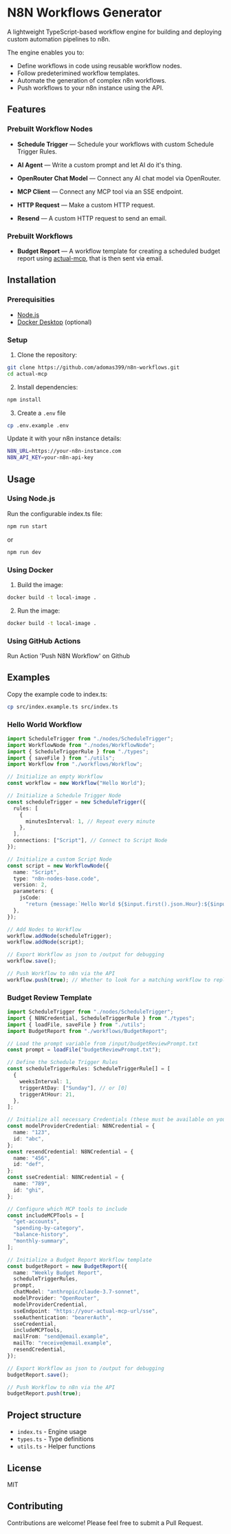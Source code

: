 # N8N Workflows Generator

A lightweight TypeScript-based workflow engine for building and deploying custom automation pipelines to n8n.

The engine enables you to:

- Define workflows in code using reusable workflow nodes.
- Follow predeterimined workflow templates.
- Automate the generation of complex n8n workflows.
- Push workflows to your n8n instance using the API.

## Features

### Prebuilt Workflow Nodes

- **Schedule Trigger** — Schedule your workflows with custom Schedule Trigger Rules.

- **AI Agent** — Write a custom prompt and let AI do it's thing.

- **OpenRouter Chat Model** — Connect any AI chat model via OpenRouter.

- **MCP Client** — Connect any MCP tool via an SSE endpoint.

- **HTTP Request** — Make a custom HTTP request.

- **Resend** — A custom HTTP request to send an email.

### Prebuilt Workflows

- **Budget Report** — A workflow template for creating a scheduled budget report using [actual-mcp](https://github.com/adomas399/actual-mcp), that is then sent via email.

## Installation

### Prerequisities

- [Node.js](https://nodejs.org/en/download)
- [Docker Desktop](https://www.docker.com/products/docker-desktop) (optional)

### Setup

1. Clone the repository:

```bash
git clone https://github.com/adomas399/n8n-workflows.git
cd actual-mcp
```

2. Install dependencies:

```bash
npm install
```

3. Create a `.env` file

```bash
cp .env.example .env
```

Update it with your n8n instance details:

```bash
N8N_URL=https://your-n8n-instance.com
N8N_API_KEY=your-n8n-api-key
```

## Usage

### Using Node.js

Run the configurable index.ts file:

```bash
npm run start
```

or

```bash
npm run dev
```

### Using Docker

1. Build the image:

```bash
docker build -t local-image .
```

2. Run the image:

```bash
docker build -t local-image .
```

### Using GitHub Actions

Run Action 'Push N8N Workflow' on Github

## Examples

Copy the example code to index.ts:

```bash
cp src/index.example.ts src/index.ts
```

### Hello World Workflow

```ts
import ScheduleTrigger from "./nodes/ScheduleTrigger";
import WorkflowNode from "./nodes/WorkflowNode";
import { ScheduleTriggerRule } from "./types";
import { saveFile } from "./utils";
import Workflow from "./workflows/Workflow";

// Initialize an empty Workflow
const workflow = new Workflow("Hello World");

// Initialize a Schedule Trigger Node
const scheduleTrigger = new ScheduleTrigger({
  rules: [
    {
      minutesInterval: 1, // Repeat every minute
    },
  ],
  connections: ["Script"], // Connect to Script Node
});

// Initialize a custom Script Node
const script = new WorkflowNode({
  name: "Script",
  type: "n8n-nodes-base.code",
  version: 2,
  parameters: {
    jsCode:
      "return {message:`Hello World ${$input.first().json.Hour}:${$input.first().json.Minute}:${$input.first().json.Second}`}",
  },
});

// Add Nodes to Workflow
workflow.addNode(scheduleTrigger);
workflow.addNode(script);

// Export Workflow as json to /output for debugging
workflow.save();

// Push Workflow to n8n via the API
workflow.push(true); // Whether to look for a matching workflow to replace (by name)
```

### Budget Review Template

```ts
import ScheduleTrigger from "./nodes/ScheduleTrigger";
import { N8NCredential, ScheduleTriggerRule } from "./types";
import { loadFile, saveFile } from "./utils";
import BudgetReport from "./workflows/BudgetReport";

// Load the prompt variable from /input/budgetReviewPrompt.txt
const prompt = loadFile("budgetReviewPrompt.txt");

// Define the Schedule Trigger Rules
const scheduleTriggerRules: ScheduleTriggerRule[] = [
  {
    weeksInterval: 1,
    triggerAtDay: ["Sunday"], // or [0]
    triggerAtHour: 21,
  },
];

// Initialize all necessary Credentials (these must be available on your n8n)
const modelProviderCredential: N8NCredential = {
  name: "123",
  id: "abc",
};
const resendCredential: N8NCredential = {
  name: "456",
  id: "def",
};
const sseCredential: N8NCredential = {
  name: "789",
  id: "ghi",
};

// Configure which MCP tools to include
const includeMCPTools = [
  "get-accounts",
  "spending-by-category",
  "balance-history",
  "monthly-summary",
];

// Initialize a Budget Report Workflow template
const budgetReport = new BudgetReport({
  name: "Weekly Budget Report",
  scheduleTriggerRules,
  prompt,
  chatModel: "anthropic/claude-3.7-sonnet",
  modelProvider: "OpenRouter",
  modelProviderCredential,
  sseEndpoint: "https://your-actual-mcp-url/sse",
  sseAuthentication: "bearerAuth",
  sseCredential,
  includeMCPTools,
  mailFrom: "send@email.example",
  mailTo: "receive@email.example",
  resendCredential,
});

// Export Workflow as json to /output for debugging
budgetReport.save();

// Push Workflow to n8n via the API
budgetReport.push(true);
```

## Project structure

- `index.ts` - Engine usage
- `types.ts` - Type definitions
- `utils.ts` - Helper functions

## License

MIT

## Contributing

Contributions are welcome! Please feel free to submit a Pull Request.
